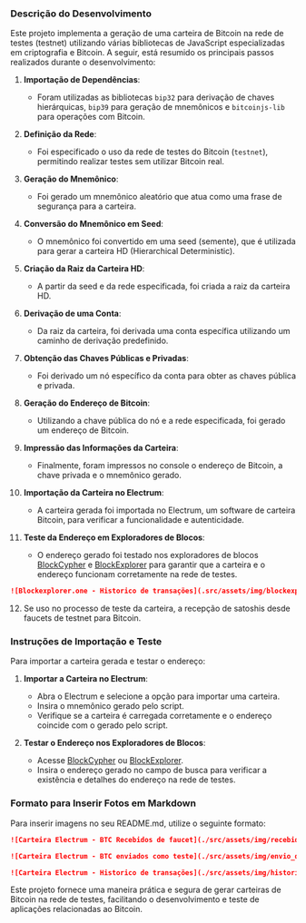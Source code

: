 ### Descrição do Desenvolvimento

Este projeto implementa a geração de uma carteira de Bitcoin na rede de testes (testnet) utilizando várias bibliotecas de JavaScript especializadas em criptografia e Bitcoin. A seguir, está resumido os principais passos realizados durante o desenvolvimento:

1. **Importação de Dependências**:
   - Foram utilizadas as bibliotecas `bip32` para derivação de chaves hierárquicas, `bip39` para geração de mnemônicos e `bitcoinjs-lib` para operações com Bitcoin.

2. **Definição da Rede**:
   - Foi especificado o uso da rede de testes do Bitcoin (`testnet`), permitindo realizar testes sem utilizar Bitcoin real.

3. **Geração do Mnemônico**:
   - Foi gerado um mnemônico aleatório que atua como uma frase de segurança para a carteira.

4. **Conversão do Mnemônico em Seed**:
   - O mnemônico foi convertido em uma seed (semente), que é utilizada para gerar a carteira HD (Hierarchical Deterministic).

5. **Criação da Raiz da Carteira HD**:
   - A partir da seed e da rede especificada, foi criada a raiz da carteira HD.

6. **Derivação de uma Conta**:
   - Da raiz da carteira, foi derivada uma conta específica utilizando um caminho de derivação predefinido.

7. **Obtenção das Chaves Públicas e Privadas**:
   - Foi derivado um nó específico da conta para obter as chaves pública e privada.

8. **Geração do Endereço de Bitcoin**:
   - Utilizando a chave pública do nó e a rede especificada, foi gerado um endereço de Bitcoin.

9. **Impressão das Informações da Carteira**:
   - Finalmente, foram impressos no console o endereço de Bitcoin, a chave privada e o mnemônico gerado.

10. **Importação da Carteira no Electrum**:
    - A carteira gerada foi importada no Electrum, um software de carteira Bitcoin, para verificar a funcionalidade e autenticidade.

11. **Teste da Endereço em Exploradores de Blocos**:
    - O endereço gerado foi testado nos exploradores de blocos [BlockCypher](https://live.blockcypher.com/) e [BlockExplorer](https://blockexplorer.one/) para garantir que a carteira e o endereço funcionam corretamente na rede de testes.

```markdown
![Blockexplorer.one - Historico de transações](.src/assets/img/blockexplorer.one.png)
```

12. Se uso no processo de teste da carteira, a recepção de satoshis desde faucets de testnet para Bitcoin.

### Instruções de Importação e Teste

Para importar a carteira gerada e testar o endereço:

1. **Importar a Carteira no Electrum**:
   - Abra o Electrum e selecione a opção para importar uma carteira.
   - Insira o mnemônico gerado pelo script.
   - Verifique se a carteira é carregada corretamente e o endereço coincide com o gerado pelo script.

2. **Testar o Endereço nos Exploradores de Blocos**:
   - Acesse [BlockCypher](https://live.blockcypher.com/) ou [BlockExplorer](https://blockexplorer.one/).
   - Insira o endereço gerado no campo de busca para verificar a existência e detalhes do endereço na rede de testes.

### Formato para Inserir Fotos em Markdown

Para inserir imagens no seu README.md, utilize o seguinte formato:

```markdown
![Carteira Electrum - BTC Recebidos de faucet](./src/assets/img/recebidos.png)
```
```markdown
![Carteira Electrum - BTC enviados como teste](./src/assets/img/envio_de_teste.png)
```
```markdown
![Carteira Electrum - Historico de transações](./src/assets/img/historial.png)
```

Este projeto fornece uma maneira prática e segura de gerar carteiras de Bitcoin na rede de testes, facilitando o desenvolvimento e teste de aplicações relacionadas ao Bitcoin.
